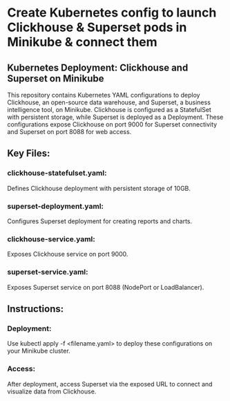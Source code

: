 # Create Kubernetes config to launch Clickhouse & Superset pods in Minikube & connect them
## Kubernetes Deployment: Clickhouse and Superset on Minikube
This repository contains Kubernetes YAML configurations to deploy Clickhouse, an open-source data warehouse, and Superset, a business intelligence tool, on Minikube. Clickhouse is configured as a StatefulSet with persistent storage, while Superset is deployed as a Deployment. These configurations expose Clickhouse on port 9000 for Superset connectivity and Superset on port 8088 for web access.

## Key Files:

### clickhouse-statefulset.yaml: 
Defines Clickhouse deployment with persistent storage of 10GB.
### superset-deployment.yaml: 
Configures Superset deployment for creating reports and charts.
### clickhouse-service.yaml: 
Exposes Clickhouse service on port 9000.
### superset-service.yaml: 
Exposes Superset service on port 8088 (NodePort or LoadBalancer).

## Instructions:

### Deployment: 
Use kubectl apply -f <filename.yaml> to deploy these configurations on your Minikube cluster.
### Access: 
After deployment, access Superset via the exposed URL to connect and visualize data from Clickhouse.
